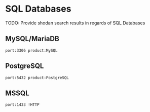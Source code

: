 # SQL Databases

TODO: Provide shodan search results in regards of SQL Databases

## MySQL/MariaDB

```
port:3306 product:MySQL
```

## PostgreSQL

```
port:5432 product:PostgreSQL
```

## MSSQL

```
port:1433 !HTTP
```